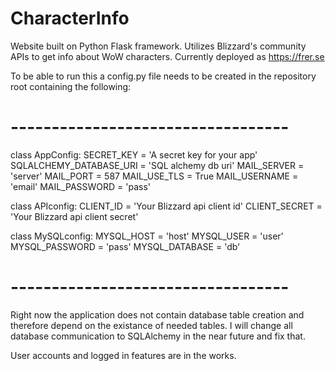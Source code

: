 # CharacterInfo
Website built on Python Flask framework. Utilizes Blizzard's community APIs to get info about WoW characters.
Currently deployed as https://frer.se

To be able to run this a config.py file needs to be created in the repository root containing the following:
# ----------------------------------
class AppConfig:
    SECRET_KEY = 'A secret key for your app'
    SQLALCHEMY_DATABASE_URI = 'SQL alchemy db uri'
    MAIL_SERVER = 'server'
    MAIL_PORT = 587
    MAIL_USE_TLS = True
    MAIL_USERNAME = 'email'
    MAIL_PASSWORD = 'pass'

class APIconfig:
    CLIENT_ID = 'Your Blizzard api client id'
    CLIENT_SECRET = 'Your Blizzard api client secret'

class MySQLconfig:
    MYSQL_HOST = 'host'
    MYSQL_USER = 'user'
    MYSQL_PASSWORD = 'pass'
    MYSQL_DATABASE = 'db'
# ----------------------------------

Right now the application does not contain database table creation and therefore depend on the existance of needed tables.
I will change all database communication to SQLAlchemy in the near future and fix that.

User accounts and logged in features are in the works.

